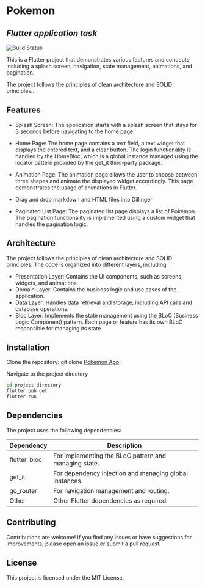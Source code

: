 # Pokemon
## _Flutter application task_

![Build Status](https://travis-ci.org/joemccann/dillinger.svg?branch=master)

This is a Flutter project that demonstrates various features and concepts,
including a splash screen, navigation, state management,
animations, and pagination.

The project follows the principles of clean architecture and SOLID principles..

## Features

- Splash Screen: The application starts with a splash screen that stays for 3
  seconds before navigating to the home page.

- Home Page: The home page contains a text field, a text widget that displays
  the entered text, and a clear button. The login functionality is handled by the HomeBloc,
  which is a global instance managed using the locator pattern provided
  by the get_it third-party package.

- Animation Page: The animation page allows the user to choose between
  three shapes and animate the displayed widget accordingly.
  This page demonstrates the usage of animations in Flutter.

- Drag and drop markdown and HTML files into Dillinger
- Paginated List Page: The paginated list page displays a list of Pokémon.
  The pagination functionality is implemented using a custom widget that handles the pagination logic.

## Architecture

The project follows the principles of clean architecture and SOLID principles.
The code is organized into different layers, including:
- Presentation Layer: Contains the UI components, such as screens, widgets, and animations.
- Domain Layer: Contains the business logic and use cases of the application.
- Data Layer: Handles data retrieval and storage, including API calls and database operations.
- Bloc Layer: Implements the state management using the BLoC (Business Logic Component) pattern.
  Each page or feature has its own BLoC responsible for managing its state.


## Installation

Clone the repository: git clone [Pokemon App](https://github.com/muhammdsh/pokemon.git).



Navigate to the project directory

```sh
cd project-directory
flutter pub get
flutter run
```

## Dependencies

The project uses the following dependencies:


| Dependency | Description |
| ------ | ------ |
| flutter_bloc | For implementing the BLoC pattern and managing state. |
| get_it |  For dependency injection and managing global instances. |
| go_router | For navigation management and routing. |
| Other | Other Flutter dependencies as required. |


## Contributing
Contributions are welcome! If you find any issues or have suggestions for improvements,
please open an issue or submit a pull request.

## License

This project is licensed under the MIT License.
